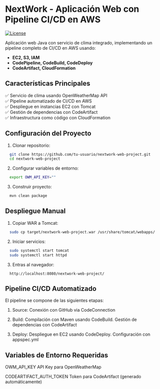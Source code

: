 # NextWork - Aplicación Web con Pipeline CI/CD en AWS

[![License](https://img.shields.io/badge/License-Apache_2.0-blue.svg)](https://opensource.org/licenses/Apache-2.0)

Aplicación web Java con servicio de clima integrado, implementando un pipeline completo de CI/CD en AWS usando:
- **EC2, S3, IAM**
- **CodePipeline, CodeBuild, CodeDeploy**
- **CodeArtifact, CloudFormation**

## Características Principales

✅ Servicio de clima usando OpenWeatherMap API  
✅ Pipeline automatizado de CI/CD en AWS  
✅ Despliegue en instancias EC2 con Tomcat  
✅ Gestión de dependencias con CodeArtifact  
✅ Infraestructura como código con CloudFormation  

## Configuración del Proyecto

1. Clonar repositorio:
```bash
  git clone https://github.com/tu-usuario/nextwork-web-project.git
  cd nextwork-web-project
```

2. Configurar variables de entorno:
```bash
  export OWM_API_KEY=""
```

3. Construir proyecto:
```bash
  mvn clean package
```

## Despliegue Manual

1. Copiar WAR a Tomcat:
```bash
  sudo cp target/nextwork-web-project.war /usr/share/tomcat/webapps/
```

2. Iniciar servicios:
```bash
  sudo systemctl start tomcat
  sudo systemctl start httpd
```

3. Entras al navegador:
```text
  http://localhost:8080/nextwork-web-project/
```

## Pipeline CI/CD Automatizado

El pipeline se compone de las siguientes etapas:

1. Source: Conexión con GitHub via CodeConnection

2. Build: Compilación con Maven usando CodeBuild. Gestión de dependencias con CodeArtifact

3. Deploy: Despliegue en EC2 usando CodeDeploy. Configuración con appspec.yml


## Variables de Entorno Requeridas

OWM_API_KEY	API Key para OpenWeatherMap

CODEARTIFACT_AUTH_TOKEN	Token para CodeArtifact (generado automáticamente)

